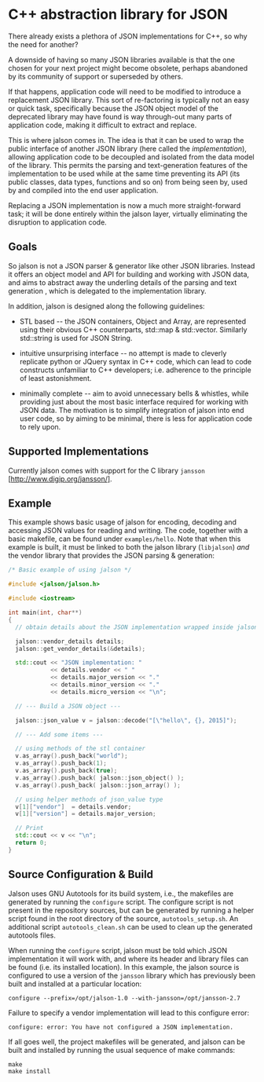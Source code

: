 C++ abstraction library for JSON
================================

There already exists a plethora of JSON implementations for C++, so why the need
for another?

A downside of having so many JSON libraries available is that the one chosen for
your next project might become obsolete, perhaps abandoned by its community of
support or superseded by others.

If that happens, application code will need to be modified to introduce a
replacement JSON library. This sort of re-factoring is typically not an easy or
quick task, specifically because the JSON object model of the deprecated library
may have found is way through-out many parts of application code, making it
difficult to extract and replace.

This is where jalson comes in.  The idea is that it can be used to wrap the
public interface of another JSON library (here called the *implementation*),
allowing application code to be decoupled and isolated from the data model of
the library.  This permits the parsing and text-generation features of the
implementation to be used while at the same time preventing its API (its public
classes, data types, functions and so on) from being seen by, used by and
compiled into the end user application.

Replacing a JSON implementation is now a much more straight-forward task; it
will be done entirely within the jalson layer, virtually eliminating the
disruption to application code.

Goals
-----

So jalson is not a JSON parser & generator like other JSON libraries.  Instead
it offers an object model and API for building and working with JSON data, and
aims to abstract away the underling details of the parsing and text generation ,
which is delegated to the implementation library.

In addition, jalson is designed along the following guidelines:

* STL based -- the JSON containers, Object and Array, are represented using
  their obvious C++ counterparts, std::map & std::vector. Similarly std::string
  is used for JSON String.

* intuitive unsurprising interface -- no attempt is made to cleverly replicate
  python or JQuery syntax in C++ code, which can lead to code constructs
  unfamiliar to C++ developers; i.e. adherence to the principle of least
  astonishment.

* minimally complete -- aim to avoid unnecessary bells & whistles, while
  providing just about the most basic interface required for working with JSON
  data.  The motivation is to simplify integration of jalson into end user code,
  so by aiming to be minimal, there is less for application code to rely upon.

Supported Implementations
-------------------------

Currently jalson comes with support for the C library `jansson` [http://www.digip.org/jansson/].

Example
-------

This example shows basic usage of jalson for encoding, decoding and accessing
JSON values for reading and writing. The code, together with a basic makefile,
can be found under `examples/hello`. Note that when this example is built, it
must be linked to both the jalson library (`libjalson`) *and* the vendor library
that provides the JSON parsing & generation:

```C++
/* Basic example of using jalson */

#include <jalson/jalson.h>

#include <iostream>

int main(int, char**)
{
  // obtain details about the JSON implementation wrapped inside jalson

  jalson::vendor_details details;
  jalson::get_vendor_details(&details);

  std::cout << "JSON implementation: "
            << details.vendor << " "
            << details.major_version << "."
            << details.minor_version << "."
            << details.micro_version << "\n";

  // --- Build a JSON object ---

  jalson::json_value v = jalson::decode("[\"hello\", {}, 2015]");

  // --- Add some items ---

  // using methods of the stl container
  v.as_array().push_back("world");
  v.as_array().push_back(1);
  v.as_array().push_back(true);
  v.as_array().push_back( jalson::json_object() );
  v.as_array().push_back( jalson::json_array() );

  // using helper methods of json_value type
  v[1]["vendor"]  = details.vendor;
  v[1]["version"] = details.major_version;

  // Print
  std::cout << v << "\n";
  return 0;
}
```


Source Configuration & Build
----------------------------

Jalson uses GNU Autotools for its build system, i.e., the makefiles are
generated by running the `configure` script.  The configure script is not
present in the repository sources, but can be generated by running a helper
script found in the root directory of the source, `autotools_setup.sh`.  An
additional script `autotools_clean.sh` can be used to clean up the generated
autotools files.

When running the `configure` script, jalson must be told which JSON
implementation it will work with, and where its header and library files can be
found (i.e. its installed location).  In this example, the jalson source is
configured to use a version of the `jansson` library which has previously been
built and installed at a particular location:

    configure --prefix=/opt/jalson-1.0 --with-jansson=/opt/jansson-2.7

Failure to specify a vendor implementation will lead to this configure error:

    configure: error: You have not configured a JSON implementation.

If all goes well, the project makefiles will be generated, and jalson can be
built and installed by running the usual sequence of make commands:

    make
    make install
